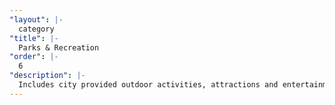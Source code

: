 ```yaml
---
"layout": |-
  category
"title": |-
  Parks & Recreation
"order": |-
  6
"description": |-
  Includes city provided outdoor activities, attractions and entertainment
---
```

